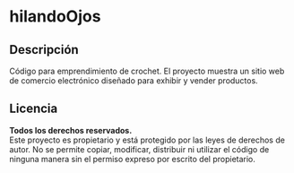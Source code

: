 # hilandoOjos

## Descripción
Código para emprendimiento de crochet. El proyecto muestra un sitio web de comercio electrónico diseñado para exhibir y vender productos.

## Licencia
**Todos los derechos reservados.**  
Este proyecto es propietario y está protegido por las leyes de derechos de autor. No se permite copiar, modificar, distribuir ni utilizar el código de ninguna manera sin el permiso expreso por escrito del propietario.
